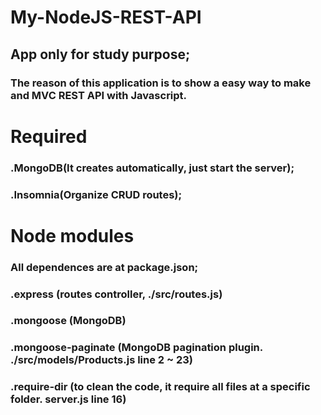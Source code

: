 <h1> My-NodeJS-REST-API </h1>
<h2> App only for study purpose; </h2>
<h3> The reason of this application is to show a easy way to make and MVC REST API with Javascript. </h3>

<h1> Required </h1>
<h3> .MongoDB(It creates automatically, just start the server); </h3>
<h3> .Insomnia(Organize CRUD routes); </h3>

<h1> Node modules </h1>
<h3> All dependences are at package.json; </h3>
<h3> .express (routes controller, ./src/routes.js) </h3>
<h3> .mongoose (MongoDB) </h3>
<h3> .mongoose-paginate (MongoDB pagination plugin. ./src/models/Products.js line 2 ~ 23) </h3>
<h3> .require-dir (to clean the code, it require all files at a specific folder. server.js line 16) </h3>
